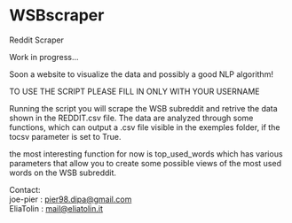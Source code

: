 # WSBscraper
Reddit Scraper

Work in progress...

Soon a website to visualize the data and possibly a good NLP algorithm!

TO USE THE SCRIPT PLEASE FILL IN ONLY WITH YOUR USERNAME

Running the script you will scrape the WSB subreddit and retrive the data shown in the REDDIT.csv file. 
The data are analyzed through some functions, which can output a .csv file visible in the exemples folder, 
if the tocsv parameter is set to True.

the most interesting function for now is top_used_words which has various parameters that 
allow you to create some possible views of the most used words on the WSB subreddit.


Contact: </br> 
    joe-pier  :   pier98.dipa@gmail.com</br>
    EliaTolin :   mail@eliatolin.it</br>
